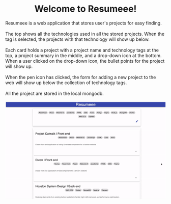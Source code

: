 <p align="center">
  <h1 align="center">Welcome to <strong>Resumeee</strong>!</h1>

  <p align="left">
    Resumeee is a web application that stores user's projects for easy finding.
    <br /><br />
    The top shows all the technologies used in all the stored projects. When the tag is selected, the projects with that technology will show up below.
    <br /><br />
    Each card holds a project with a project name and technology tags at the top, a project summary in the middle, and a drop-down icon at the bottom. When a user clicked on the drop-down icon, the bullet points for the project will show up.
    <br /><br />
    When the pen icon has clicked, the form for adding a new project to the web will show up below the collection of technology tags.
    <br /><br />
    All the project are stored in the local mongodb.
    <br /><br />
    <img src="gif/about.gif" alt="resumeee homepage" />
  </p>
</p>